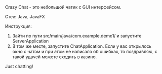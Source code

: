 Сrazy Chat - это небольшой чатик c GUI интерфейсом. 

Стек: Java, JavaFX

Инструкция:
1. Зайти по пути src/main/java/com.example.demo1/ и запустите ServerApplication
2. В том же месте, запустите ChatApplication. Если у вас открылось окно с чатом и при этом не написало об ошибках, то поздравляю, с такой удачей можете сходить в казино.

Just chatting!
